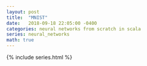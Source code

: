 ```yaml
---
layout: post
title:  "MNIST"
date:   2018-09-18 22:05:00 -0400
categories: neural networks from scratch in scala
series: neural_networks
math: true
---
```


{% include series.html %}
